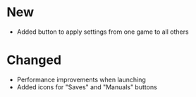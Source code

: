 # New

- Added button to apply settings from one game to all others

# Changed

- Performance improvements when launching
- Added icons for "Saves" and "Manuals" buttons